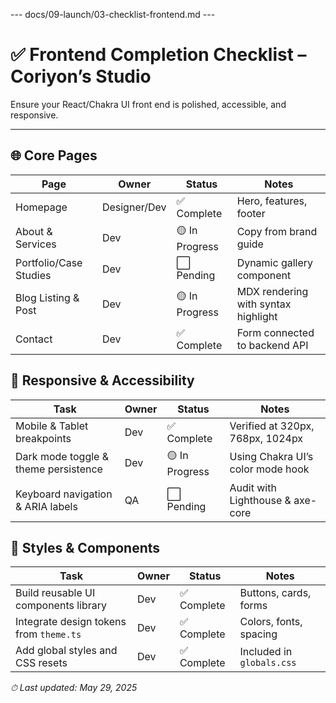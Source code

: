--- docs/09-launch/03-checklist-frontend.md ---
# ✅ Frontend Completion Checklist – Coriyon’s Studio

Ensure your React/Chakra UI front end is polished, accessible, and responsive.

---

## 🌐 Core Pages

| Page                  | Owner | Status        | Notes                                |
| --------------------- | ----- | ------------- | ------------------------------------ |
| Homepage              | Designer/Dev | ✅ Complete | Hero, features, footer              |
| About & Services      | Dev   | 🟡 In Progress | Copy from brand guide              |
| Portfolio/Case Studies| Dev   | ⬜ Pending     | Dynamic gallery component           |
| Blog Listing & Post   | Dev   | 🟡 In Progress | MDX rendering with syntax highlight |
| Contact               | Dev   | ✅ Complete    | Form connected to backend API       |

## 📱 Responsive & Accessibility

| Task                                  | Owner | Status      | Notes                                |
| ------------------------------------- | ----- | ----------- | ------------------------------------ |
| Mobile & Tablet breakpoints           | Dev   | ✅ Complete | Verified at 320px, 768px, 1024px     |
| Dark mode toggle & theme persistence  | Dev   | 🟡 In Progress | Using Chakra UI’s color mode hook  |
| Keyboard navigation & ARIA labels     | QA    | ⬜ Pending   | Audit with Lighthouse & axe-core     |

## 🎨 Styles & Components

| Task                                  | Owner | Status      | Notes                                |
| ------------------------------------- | ----- | ----------- | ------------------------------------ |
| Build reusable UI components library  | Dev   | ✅ Complete | Buttons, cards, forms                |
| Integrate design tokens from `theme.ts`| Dev  | ✅ Complete | Colors, fonts, spacing               |
| Add global styles and CSS resets      | Dev   | ✅ Complete | Included in `globals.css`            |

_⏱ Last updated: May 29, 2025_
